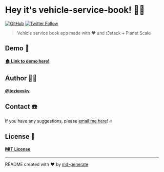 # Hey it's vehicle-service-book! 🖖🏼

[![GitHub](https://img.shields.io/github/license/teziovsky/vehicle-service-book)](https://choosealicense.com/licenses/mit/)
[![Twitter Follow](https://img.shields.io/twitter/follow/teziovsky?style=social)](https://www.twitter.com/teziovsky)

> Vehicle service book app made with ❤️ and t3stack + Planet Scale

## Demo 👀

#### [🏠 Link to demo here!](https://github.com/teziovsky/vehicle-service-book/#readme)

## Author 🙎🏼‍

#### [@teziovsky](https://www.github.com/teziovsky)

## Contact ☎️

If you have any suggestions, please [email me here](mailto:teziovsky@gmail.com)! 🔥

## License 🧾

#### [MIT License](https://choosealicense.com/licenses/mit/)

---

README created with ❤️ by [md-generate](https://www.npmjs.com/package/md-generate)
